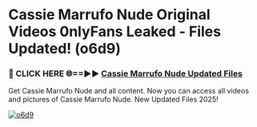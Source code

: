 # Cassie Marrufo Nude Original Videos 0nlyFans Leaked - Files Updated! (o6d9)

<h3>🔴 CLICK HERE 🌐==►► <a href="https://tinyurl.com/yc6ubb5a" rel="nofollow">Cassie Marrufo Nude Updated Files</a></h3>

Get Cassie Marrufo Nude and all content. Now you can access all videos and pictures of Cassie Marrufo Nude. New Updated Files 2025!

[![o6d9](https://i.imgur.com/7eu0CRL.gif)](https://tinyurl.com/yc6ubb5a)
